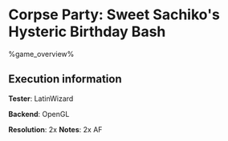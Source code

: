 # Corpse Party: Sweet Sachiko's Hysteric Birthday Bash 

%game_overview%

## Execution information

**Tester**: LatinWizard

**Backend**: OpenGL

**Resolution**: 2x
**Notes**: 2x AF